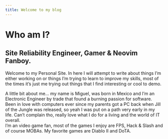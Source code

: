 ```yaml
---
title: Welcome to my blog 
---
```


# Who am I?

##  Site Reliability Engineer, Gamer & Neovim Fanboy.

Welcome to my Personal Site.
In here I will attempt to write about things I’m either working on or things I’m trying to learn to improve my skills, most of the times it’s just me trying out things that I find interesting or cool to demo.

 
A little bit about me… my name is Miguel, was born in Mexico and I’m an Electronic Engineer by trade that found a burning passion for software. Been in love with computers ever since my parents got a PC back when Jill of the Jungle was released, so yeah I was put on a path very early in my life. Can’t complain tho, really love what I do for a living and the world of IT overall.  
I’m an video game fan, most of the games I enjoy are FPS, Hack & Slash and of course MOBAs. My favorite games are Diablo II and DoTA.


